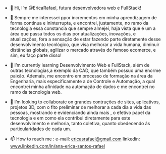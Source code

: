 - 👋 Hi, I’m @EricaRafael, futura desenvolvedora web e FullStack!
- 👀 Sempre me interessei ppor incrementos em minha aprendizagem de forma contínua e ininterrupta, e encontrei, justamente, no ramo da tecnologia essa constancia que sempre
almejei, haja vista que é um a área que passa todos os dias por  atualizações, inovações, e atualizações, fora a sensação de estar fazendo parte diretamente desse desenvolvimento
tecnlógico, que visa melhorar a vida humana, diminuir distâncias globais, agilizar o mercado através do famoso ecomerce, e sim, eu faço parte disso! 
- 🌱 I’m currently learning Desenvolvimento Web e FullStack, além de outras tecnologias,a exemplo da CAD, que também possuo uma enorme paixão. Ademais, me encontro em processo
de formação na área da Engenharia, mais especificamente a de Controle e Automação, a qual encontrei minha afinidade na automação de dados e  me encontrei no ramo da tecnologia web.


- 💞️ I’m looking to collaborate on  grandes contruções de sites, aplicativos, projetos 3D, com o fito preliminar de melhorar a cada dia a vida das pessoas, mostrando e evidenciando ainda 
mais , o efetivo papel  da tecnologia e em como ela contribui diretamente para este desenvolvimento e melhoria, tanto coletiva, quanto obedecendo ás particularidades de cada um.
- 📫 How to reach me : 
e-mail: ericasrafael@gmail.com
linkedin:  www.linkedin.com/in/ana-erica-santos-rafael


<!---
EricaRafael/EricaRafael is a ✨ special ✨ repository because its `README.md` (this file) appears on your GitHub profile.
You can click the Preview link to take a look at your changes.
--->
